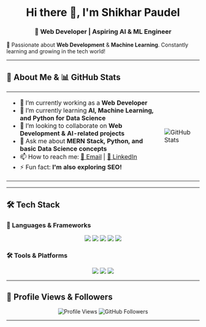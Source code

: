 <h1 align="center">Hi there 👋, I'm Shikhar Paudel</h1>  
<h3 align="center">🚀 Web Developer | Aspiring AI & ML Engineer</h3>  

🌟 Passionate about **Web Development** & **Machine Learning**. Constantly learning and growing in the tech world!  

---

## 📌 About Me & 📊 GitHub Stats  

<table>
  <tr>
    <td>
      <ul>
        <li> 🔭 I’m currently working as a <b>Web Developer</b> </li>
        <li> 🌱 I’m currently learning <b>AI, Machine Learning, and Python for Data Science</b> </li>
        <li> 👯 I’m looking to collaborate on <b>Web Development & AI-related projects</b> </li>
        <li> 💬 Ask me about <b>MERN Stack, Python, and basic Data Science concepts</b> </li>
        <li> 📫 How to reach me: 
          <a href="mailto:shikharpaudel5@gmail.com">📩 Email</a> |  
          <a href="https://www.linkedin.com/in/shikharpaudel/">💼 LinkedIn</a> 
        </li>
        <li> ⚡ Fun fact: <b>I'm also exploring SEO!</b> </li>
      </ul>
    </td>
    <td>
      <img src="https://github-readme-stats.vercel.app/api?username=shikharpaudel&show_icons=true&count_private=true&theme=radical" alt="GitHub Stats" />
    </td>
  </tr>
</table>

---

## 🛠️ Tech Stack  
### 🚀 Languages & Frameworks  
<p align="center">
  <img src="https://img.shields.io/badge/JavaScript-F7DF1E?style=for-the-badge&logo=javascript&logoColor=black" />
  <img src="https://img.shields.io/badge/React-61DAFB?style=for-the-badge&logo=react&logoColor=black" />
  <img src="https://img.shields.io/badge/Node.js-339933?style=for-the-badge&logo=nodedotjs&logoColor=white" />
  <img src="https://img.shields.io/badge/Express.js-000000?style=for-the-badge&logo=express&logoColor=white" />
  <img src="https://img.shields.io/badge/Python-3776AB?style=for-the-badge&logo=python&logoColor=white" />
</p>

### 🛠️ Tools & Platforms  
<p align="center">
  <img src="https://img.shields.io/badge/GitHub-181717?style=for-the-badge&logo=github&logoColor=white" />
  <img src="https://img.shields.io/badge/VsCode-007ACC?style=for-the-badge&logo=visualstudiocode&logoColor=white" />
  <img src="https://img.shields.io/badge/Google%20Sheets-34A853?style=for-the-badge&logo=google%20sheets&logoColor=white" />
</p>



---

## 👀 Profile Views & Followers  
<p align="center">
  <img src="https://komarev.com/ghpvc/?username=shikharpaudel&label=Profile%20Views&color=blue&style=for-the-badge" alt="Profile Views" />
  <img src="https://img.shields.io/github/followers/shikharpaudel?label=Followers&style=for-the-badge" alt="GitHub Followers" />
</p>

---


